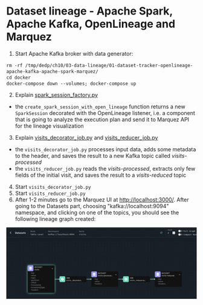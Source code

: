 # Dataset lineage - Apache Spark, Apache Kafka, OpenLineage and Marquez

1. Start Apache Kafka broker with data generator:
```
rm -rf /tmp/dedp/ch10/03-data-lineage/01-dataset-tracker-openlineage-apache-kafka-apache-spark-marquez/
cd docker
docker-compose down --volumes; docker-compose up
```

2. Explain [spark_session_factory.py](spark_session_factory.py)
* the `create_spark_session_with_open_lineage` function returns a new `SparkSession` decorated with the OpenLineage 
listener, i.e. a component that is going to analyze the execution plan and send it to Marquez API for the lineage
visualization

3. Explain [visits_decorator_job.py](visits_decorator_job.py) and [visits_reducer_job.py](visits_reducer_job.py)
* the `visits_decorator_job.py` processes input data, adds some metadata to the header, and saves the result to a new 
Kafka topic called _visits-processed_
* the `visits_reducer_job.py` reads the _visits-processed_, extracts only few fields of the initial visit, and saves the
result to a _visits-reduced_ topic

4. Start `visits_decorator_job.py`
5. Start `visits_reducer_job.py`
6. After 1-2 minutes go to the Marquez UI at [http://localhost:3000/](http://localhost:3000/). After going to the Datasets
part, choosing "kafka://localhost:9094" namespace, and clicking on one of the topics, 
you should see the following lineage graph created:

![assets/topics_lineage.png](assets/topics_lineage.png)
